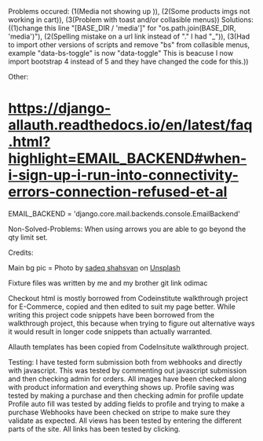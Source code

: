 Problems occured: (1(Media not showing up )), (2(Some products imgs not working in cart)), (3(Problem with toast and/or collasible menus))
Solutions: ((1)change this line "[BASE_DIR / 'media']" for "os.path.join(BASE_DIR, 'media')"), (2(Spelling mistake on a url link instead of "." I had "_")),
(3(Had to import other versions of scripts and remove "bs" from collasible menus, example "data-bs-toggle" is now "data-toggle" This is beacuse I now import bootstrap 4 instead of 5 and they have changed the code for this.))

Other:
# https://django-allauth.readthedocs.io/en/latest/faq.html?highlight=EMAIL_BACKEND#when-i-sign-up-i-run-into-connectivity-errors-connection-refused-et-al
EMAIL_BACKEND = 'django.core.mail.backends.console.EmailBackend'



Non-Solved-Problems: When using arrows you are able to go beyond the qty limit set.

Credits:

Main bg pic = Photo by <a href="https://unsplash.com/@sadeqshahsvan?utm_source=unsplash&utm_medium=referral&utm_content=creditCopyText">sadeq shahsvan</a> on <a href="https://unsplash.com/s/photos/gaming?utm_source=unsplash&utm_medium=referral&utm_content=creditCopyText">Unsplash</a>

Fixture files was written by me and my brother git link odimac

Checkout html is mostly borrowed from Codeinstitute walkthrough project for E-Commerce, copied and then edited to suit my page better.
While writing this project code snippets have been borrowed from the walkthrough project, this because when trying to figure out alternative ways it would result in longer code snippets than actually warranted.

Allauth templates has been copied from CodeInsitute walkthrough project.

Testing: 
I have tested form submission both from webhooks and directly with javascript. This was tested by commenting out javascript submission and then checking admin for orders.
All images have been checked along with product information and everything shows up.
Profile saving was tested by making a purchase and then checking admin for profile update
Profile auto fill was tested by adding fields to profile and trying to make a purchase
Webhooks have been checked on stripe to make sure they validate as expected.
All views has been tested by entering the different parts of the site.
All links has been tested by clicking.

  